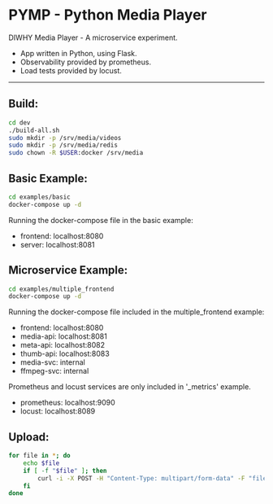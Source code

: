 # PYMP - Python Media Player

DIWHY Media Player  - A microservice experiment.

- App written in Python, using Flask.
- Observability provided by prometheus.
- Load tests provided by locust.

---

## Build:

``` sh
cd dev
./build-all.sh
sudo mkdir -p /srv/media/videos
sudo mkdir -p /srv/media/redis
sudo chown -R $USER:docker /srv/media
```


## Basic Example:

``` sh
cd examples/basic
docker-compose up -d
```
Running the docker-compose file in the basic example:
- frontend: localhost:8080
- server: localhost:8081

## Microservice Example:

``` sh
cd examples/multiple_frontend
docker-compose up -d
```
Running the docker-compose file included in the multiple_frontend example:
- frontend: localhost:8080
- media-api: localhost:8081
- meta-api: localhost:8082
- thumb-api: localhost:8083
- media-svc: internal
- ffmpeg-svc: internal

Prometheus and locust services are only included in '_metrics' example.

- prometheus: localhost:9090
- locust: localhost:8089
 
## Upload:

``` sh
for file in *; do
    echo $file
    if [ -f "$file" ]; then
        curl -i -X POST -H "Content-Type: multipart/form-data" -F "file=@$file" localhost:8087/upload
    fi
done
```
